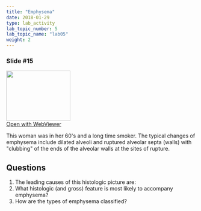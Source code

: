 ```yaml
---
title: "Emphysema"
date: 2018-01-29
type: lab_activity
lab_topic_number: 5
lab_topic_name: "lab05"
weight: 2
---
```

<div class="entrybody">
<h3>Slide #15</h3>

<div class="thumbnail"><a href="http://virtualslides.cumc.columbia.edu/Lung%20Path%2002.svs/view.apml?" target="_blank"><img alt="" src="http://pathologylab.ccnmtl.columbia.edu/assets/images/slide_lungpath02.jpg" width="170" height="133" class="mt-image-left"></a><br><a href="http://virtualslides.cumc.columbia.edu/Lung%20Path%2002.svs/view.apml?" target="_blank">Open with WebViewer</a></div>

<p>This woman was in her 60's and a long time smoker. The typical changes of emphysema include dilated alveoli and ruptured alveolar septa (walls) with "clubbing" of the ends of the alveolar walls at the sites of rupture.<br clear="all"></p>

<h2>Questions</h2>


<ol>
<li>The leading causes of this histologic picture are:</li>
<li>What histologic (and gross) feature is most likely to accompany emphysema?</li>
<li>How are the types of emphysema classified?</li>
</ol>


						
</div>
